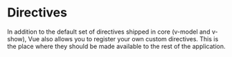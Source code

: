 # Directives

In addition to the default set of directives shipped in core (v-model and v-show),
Vue also allows you to register your own custom directives. This is the place where
they should be made available to the rest of the application.
